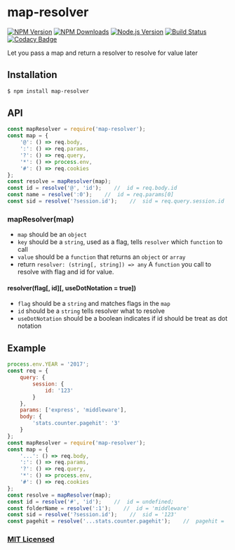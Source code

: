 # map-resolver

[![NPM Version][npm-image]][npmjs-url]
[![NPM Downloads][downloads-image]][npmjs-url]
[![Node.js Version][node-version-image]][node-version-url]
[![Build Status][travis-image]][travis-url]
[![Codacy Badge](https://api.codacy.com/project/badge/Coverage/8e7d0525320c412f98bf2de06b460c99)](https://www.codacy.com/app/bgjehu/map-resolver?utm_source=github.com&utm_medium=referral&utm_content=bgjehu/map-resolver&utm_campaign=Badge_Coverage)

Let you pass a map and return a resolver to resolve for value later

## Installation

```sh
$ npm install map-resolver
```

## API

```js
const mapResolver = require('map-resolver');
const map = {
    '@': () => req.body,
    ':': () => req.params,
    '?': () => req.query,
    '*': () => process.env,
    '#': () => req.cookies
};
const resolve = mapResolver(map);
const id = resolve('@', 'id');    //  id = req.body.id
const name = resolve(':0');    //  id = req.params[0]
const sid = resolve('?session.id');    //  sid = req.query.session.id
```

### mapResolver(map)
- `map` should be an `object`
- `key` should be a `string`, used as a flag, tells `resolver` which `function` to call
- `value` should be a `function` that returns an `object` or `array`
- return `resolver: (string[, string]) => any` A `function` you call to resolve with flag and id for value. 
#### resolver(flag[, id][, useDotNotation = true])
- `flag` should be a `string` and matches flags in the `map`
- `id` should be a `string` tells resolver what to resolve
- `useDotNotation` should be a boolean indicates if id should be treat as dot notation

## Example

```js
process.env.YEAR = '2017';
const req = {
    query: {
        session: {
            id: '123'
        }
    },
    params: ['express', 'middleware'],
    body: {
        'stats.counter.pagehit': '3'
    }
};
const mapResolver = require('map-resolver');
const map = {
    '...': () => req.body,
    ':': () => req.params,
    '?': () => req.query,
    '*': () => process.env,
    '#': () => req.cookies
};
const resolve = mapResolver(map);
const id = resolve('#', 'id');    //  id = undefined;
const folderName = resolve(':1');    //  id = 'middleware'
const sid = resolve('?session.id');    //  sid = '123'
const pagehit = resolve('...stats.counter.pagehit');    //  pagehit = '3'
```

### [MIT Licensed](LICENSE)

[npm-image]: https://img.shields.io/npm/v/map-resolver.svg
[npmjs-url]: https://npmjs.org/package/map-resolver
[downloads-image]: https://img.shields.io/npm/dm/map-resolver.svg
[node-version-image]: https://img.shields.io/node/v/map-resolver.svg
[node-version-url]: https://nodejs.org/en/download
[travis-image]: https://img.shields.io/travis/bgjehu/map-resolver/master.svg
[travis-url]: https://travis-ci.org/bgjehu/map-resolver
